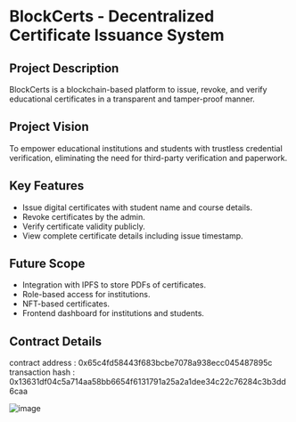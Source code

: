 # BlockCerts - Decentralized Certificate Issuance System

## Project Description

BlockCerts is a blockchain-based platform to issue, revoke, and verify educational certificates in a transparent and tamper-proof manner.

## Project Vision

To empower educational institutions and students with trustless credential verification, eliminating the need for third-party verification and paperwork.

## Key Features

- Issue digital certificates with student name and course details.
- Revoke certificates by the admin.
- Verify certificate validity publicly.
- View complete certificate details including issue timestamp.

## Future Scope

- Integration with IPFS to store PDFs of certificates.
- Role-based access for institutions.
- NFT-based certificates.
- Frontend dashboard for institutions and students.

## Contract Details
contract address : 0x65c4fd58443f683bcbe7078a938ecc045487895c
transaction hash : 0x13631df04c5a714aa58bb6654f6131791a25a2a1dee34c22c76284c3b3dd6caa

![image](https://github.com/user-attachments/assets/fae51f5d-ab29-419d-ba84-d08a08fd53b9)

